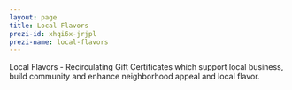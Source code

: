 ```yaml
---
layout: page
title: Local Flavors
prezi-id: xhqi6x-jrjpl
prezi-name: local-flavors
---
```

Local Flavors - Recirculating Gift Certificates which support local business, build community and enhance neighborhood appeal and local flavor.
